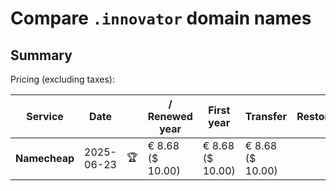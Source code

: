 # Compare `.innovator` domain names

## Summary

Pricing (excluding taxes):

| Service | Date |  | / Renewed year | First year | Transfer | Restoration |
|--|--|--|--|--|--|--|
| **Namecheap** | 2025-06-23 | 🏆 | € 8.68<br>($ 10.00) | € 8.68<br>($ 10.00) | € 8.68<br>($ 10.00) |  |
